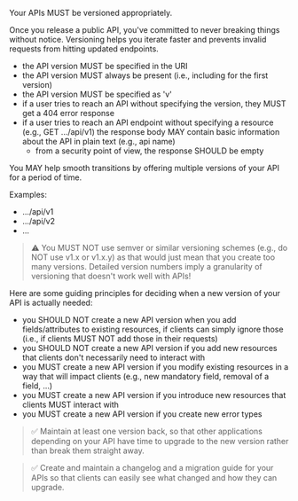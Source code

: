 Your APIs MUST be versioned appropriately.

Once you release a public API, you've committed to never breaking things without notice. Versioning helps you iterate faster and prevents invalid requests from hitting updated endpoints.
* the API version MUST be specified in the URI
* the API version MUST always be present (i.e., including for the first version)
* the API version MUST be specified as 'v<number>'
* if a user tries to reach an API without specifying the version, they MUST get a 404 error response
* if a user tries to reach an API endpoint without specifying a resource (e.g., GET .../api/v1) the response body MAY contain basic information about the API in plain text (e.g., api name) 
  * from a security point of view, the response SHOULD be empty

You MAY help smooth transitions by offering multiple versions of your API for a period of time.

Examples:
* .../api/v1
* .../api/v2
* ...

> :warning: You MUST NOT use semver or similar versioning schemes (e.g., do NOT use v1.x or v1.x.y) as that would just mean that you create too many versions. Detailed version numbers imply a granularity of versioning that doesn't work well with APIs!

Here are some guiding principles for deciding when a new version of your API is actually needed:
* you SHOULD NOT create a new API version when you add fields/attributes to existing resources, if clients can simply ignore those (i.e., if clients MUST NOT add those in their requests)
* you SHOULD NOT create a new API version if you add new resources that clients don't necessarily need to interact with
* you MUST create a new API version if you modify existing resources in a way that will impact clients (e.g., new mandatory field, removal of a field, ...)
* you MUST create a new API version if you introduce new resources that clients MUST interact with
* you MUST create a new API version if you create new error types

> :white_check_mark: Maintain at least one version back, so that other applications depending on your API have time to upgrade to the new version rather than break them straight away.

> :white_check_mark: Create and maintain a changelog and a migration guide for your APIs so that clients can easily see what changed and how they can upgrade.
